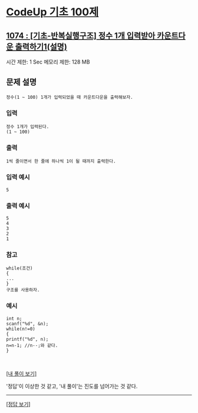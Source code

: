 # [CodeUp 기초 100제](https://codeup.kr/problem.php)

## [1074 : [기초-반복실행구조] 정수 1개 입력받아 카운트다운 출력하기1(설명)](https://codeup.kr/problem.php?id=1074)

시간 제한: 1 Sec 메모리 제한: 128 MB

## 문제 설명

    정수(1 ~ 100) 1개가 입력되었을 때 카운트다운을 출력해보자.

### 입력

    정수 1개가 입력된다.
    (1 ~ 100)

### 출력

    1씩 줄이면서 한 줄에 하나씩 1이 될 때까지 출력한다.

### 입력 예시

    5

### 출력 예시

    5
    4
    3
    2
    1

### 참고

    while(조건)
    {
    ...
    }
    구조를 사용하자.

### 예시

    int n;
    scanf("%d", &n);
    while(n!=0)
    {
    printf("%d", n);
    n=n-1; //n--;와 같다.
    }

</br>

[[내 풀이 보기]](https://github.com/flexboni/code_up/blob/master/1074/myCode.cpp)

'정답'이 이상한 것 같고, '내 풀이'는 진도를 넘어가는 것 같다.

---

[[정답 보기]](https://codeup.kr/showsource.php?id=425098)